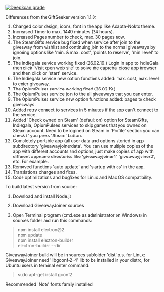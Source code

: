 [![DeepScan grade](https://deepscan.io/api/teams/2928/projects/4373/branches/35596/badge/grade.svg)](https://deepscan.io/dashboard#view=project&tid=2928&pid=4373&bid=35596)

 Differences from the GiftSeeker version 1.1.0:

 1. Changed color design, icons, font in the app like Adapta-Nokto theme.
 2. Increased Timer to max. 1440 minutes (24 hours).
 3. Increased Pages number to check, max. 30 pages now.
 4. The SteamGifts service bug fixed when service after join to the giveaway from wishlist and continuing join to the normal         giveaways by ignoring options like 'min. & max. cost', 'points to reserve', 'min. level' to join.
 5. The Indiegala service working fixed (26.02.19.) Login in app to IndieGala then click 'Visit open web site' to solve the         captcha, close app browser and then click on 'start' service.
 6. The Indiegala service new option functions added: max. cost, max. level to enter giveaway.
 7. The OpiumPulses service working fixed (26.02.19.).
 8. The OpiumPulses service join to the all giveaways that you can enter.
 9. The OpiumPulses service new option functions added: pages to check giveaways.
10. Added retry connect to services in 5 minutes if the app can't connect to the service.
11. Added 'Check owned on Steam' (default on) option for SteamGifts, Indiegala, OpiumPulses services to skip games that you         owned on Steam account. Need to be logined on Steam in 'Profile' section you can check if you press 'Steam' button. 
12. Completely portable app (all user data and options storied in app subdirectory 'giveawayjoinerdata'. You can use multiple 
    copies of the app with different accounts and options, just make copies of app with different appname directories 
    like 'giveawayjoiner1', 'giveawayjoiner2', etc. For example).
13. Removed functions 'auto update' and 'startup with os' in the app.
14. Translations changes and fixes.
15. Code optimizations and bugfixes for Linux and Mac OS compatibility.


  To build latest version from source:

  1. Download and install Node.js
  2. Download GiveawayJoiner sources

  3. Open Terminal program (cmd.exe as administrator on Windows) in sources folder and run this commands:
  >npm install electron@2                                  
  >npm update                                 
  >npm install electron-builder                   
  >electron-builder --dir                              
  
  GiveawayJoiner build will be in sources subfolder 'dist'
  p.s. for Linux: GiveawayJoiner need 'libgconf-2-4' lib to be installed in your distro, for Ubuntu users in terminal enter command:
  >sudo apt-get install gconf2
  
  Recommended 'Noto' fonts family installed
